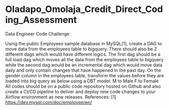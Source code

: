 # Oladapo_Omolaja_Credit_Direct_Coding_Assessment

Data Engineer Code Challenge

Using the public Employees sample database in MySQL[1], create a DAG to move data
from the employees table to bigquery.
There should also be 2 different dags which would have different logics.
The first dag should be a full load dag which moves all the data from the employees
table to bigquery while the second dag would be an incremental dag which would move
data daily and only contain changes that have happened in the past day.
On the gender column in the employees table, transform the values before they are
loaded into big query as below using a DBT model:
M to Male
F to Female
All codes should be on a public code repository hosted on Github and also create a
CI/CD pipeline to deliver and deploy new code changes to your Airflow environment as
new releases.
References:
[1] https://dev.mysql.com/doc/employee/en/
